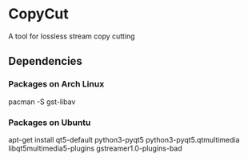 # CopyCut
A tool for lossless stream copy cutting

## Dependencies

### Packages on Arch Linux
pacman -S gst-libav

### Packages on Ubuntu
apt-get install qt5-default python3-pyqt5 python3-pyqt5.qtmultimedia libqt5multimedia5-plugins gstreamer1.0-plugins-bad
